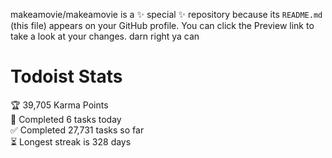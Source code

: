 makeamovie/makeamovie is a ✨ special ✨ repository because its `README.md` (this file) appears on your GitHub profile.
You can click the Preview link to take a look at your changes. darn right ya can

# Todoist Stats

<!-- TODO-IST:START -->
🏆  39,705 Karma Points           
🌸  Completed 6 tasks today           
✅  Completed 27,731 tasks so far           
⏳  Longest streak is 328 days
<!-- TODO-IST:END -->